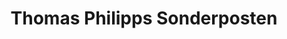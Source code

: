 ---
title: "Thomas Philipps Sonderposten"
url: /dortmund/thomas-philipps-sonderposten-wickeder-hellweg/
shop: Kramladen
---